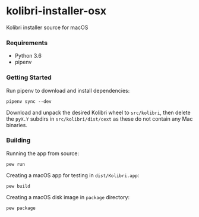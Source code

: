 # kolibri-installer-osx
Kolibri installer source for macOS

### Requirements

- Python 3.6
- pipenv

### Getting Started

Run pipenv to download and install dependencies:
 
`pipenv sync --dev`

Download and unpack the desired Kolibri wheel to `src/kolibri`,
then delete the `pyX.Y` subdirs in `src/kolibri/dist/cext` as
these do not contain any Mac binaries.

### Building

Running the app from source:

`pew run`

Creating a macOS app for testing in `dist/Kolibri.app`:

`pew build`

Creating a macOS disk image in `package` directory:

`pew package`
